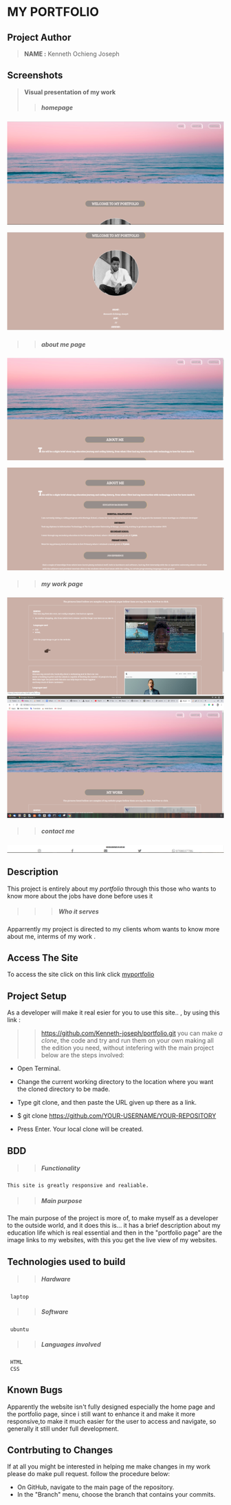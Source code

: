 # MY PORTFOLIO


## Project Author
> **NAME :** Kenneth Ochieng Joseph

## Screenshots
> **Visual presentation of my work**
 >>##### homepage
![this shows the home navigation bar](porrt2.png)

![this the home page body](port1.png)

 >> ##### about me page 
 ![this about me page nav](abouth.png)

 ![this is about me body](about.png)

 >> ##### my work page
 ![this shows image links to my websites](port.png)
 ![this the navbar of the above page](mywork.png)
 >> ##### contact me
 ![this shows my footer](nav.png)

 ## Description
 This project is entirely about my *portfolio* through this those who wants to know more about the jobs have done before uses it 
   >>> ##### Who it serves
 Apparrently my project is directed to my clients whom wants to know more about me, interms of my work .
 
 ## Access The Site
  To access the site click on this link
  click [myportfolio](https://kenneth-joseph.github.io/portfolio/)

 ## Project Setup
 As a developer will make it real esier for you to use this site.. , by using this link :
  >> https://github.com/Kenneth-joseph/portfolio.git
you can make *a clone*, the code and try and run them on your own making all the edition you need, without intefering with the main project
below are the steps involved:

  * Open Terminal.

  * Change the current working directory to the location where you want the cloned directory to be made.

  * Type git clone, and then paste the URL given up there as a link.

  * $ git clone https://github.com/YOUR-USERNAME/YOUR-REPOSITORY

  * Press Enter. Your local clone will be created.

  ## BDD
   >> ##### Functionality
    This site is greatly responsive and realiable.
   >> ##### Main purpose
   The main purpose of the project is more of, to make myself as a developer to the outside world,
   and it does this is... it has a brief description about my education life which is real essential and then in the "portfolio page" are the image links to my websites, with this you get the live view of my websites.

  ## Technologies used to build
   >> ##### Hardware
     laptop
   >> ##### Software
     ubuntu
   >> ##### Languages involved
     HTML
     CSS
  ## Known Bugs   
  Apparently the website isn't fully designed especially the home page and the portfolio page, since i still want to enhance it and make it more responsive,to make it much easier for the user to access and navigate, so generally it still under full development.

  ## Contrbuting to Changes
  If at all you might be interested in helping me make changes in my work please do make pull request.
  follow the procedure below:
   * On GitHub, navigate to the main page of the repository.
   * In the "Branch" menu, choose the branch that contains your commits.